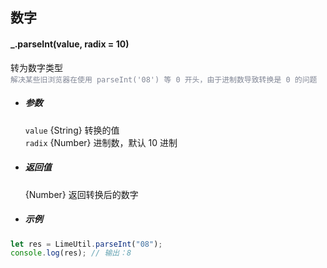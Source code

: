 ## 数字

#### \_.parseInt(value, radix = 10)

转为数字类型  
<span style="color:#808695">`解决某些旧浏览器在使用 parseInt('08') 等 0 开头，由于进制数导致转换是 0 的问题`</span>

- ##### 参数

  `value` {String} 转换的值  
  `radix` {Number} 进制数，默认 10 进制

- ##### 返回值

  {Number} 返回转换后的数字

- ##### 示例

```javascript
let res = LimeUtil.parseInt("08");
console.log(res); // 输出：8
```
